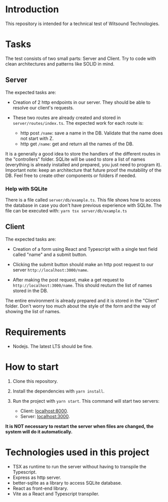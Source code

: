 # Introduction
This repository is intended for a technical test of Witsound Technologies.

# Tasks

The test consists of two small parts: Server and Client.
Try to code with clean architectures and patterns like SOLID in mind.

## Server
The expected tasks are:
- Creation of 2 http endpoints in our server. They should be able to resolve our client's requests.

- These two routes are already created and stored in `server/routes/index.ts`. The expected work for each route is:

  - http post `/name`: save a name in the DB. Validate that the name does not start with Z.
  - http get `/name`: get and return all the names of the DB.
  
It is a generally a good idea to store the handlers of the different routes in the "controllers" folder.
SQLite will be used to store a list of names (everything is already installed and prepared, you just need to program it).
Important note: keep an architecture that future proof the mutability of the DB. Feel free to create other components or folders if needed.


### Help with SQLite

There is a file called `server/db/example.ts`. This file shows how to access the database in case you don't have previous experience with SQLite. The file can be executed with: ```yarn tsx server/db/example.ts```

## Client
The expected tasks are:
- Creation of a form using React and Typescript with a single text field called "name" and a submit button.

- Clicking the submit button should make an http post request to our server `http://localhost:3000/name`.

- After making the post request, make a get request to `http://localhost:3000/name`. This should reuturn the list of names stored in the DB. 

The entire environment is already prepared and it is stored in the "Client" folder. 
Don't worry too much about the style of the form and the way of showing the list of names.





# Requirements

- Nodejs. The latest LTS should be fine.

# How to start

1. Clone this repository.

2. Install the dependencies with `yarn install`.

3. Run the project with `yarn start`. This command will start two servers:

      - Client: [localhost:8000](http://localhost:8000).
      - Server: [localhost:3000](http://localhost:3000).

**It is NOT necessary to restart the server when files are changed, the system will do it automatically.**

# Technologies used in this project

- TSX as runtime to run the server without having to transpile the Typescript.
- Express as http server.
- better-sqlite as a library to access SQLite database.
- React as front-end library.
- Vite as a React and Typescript transpiler.



